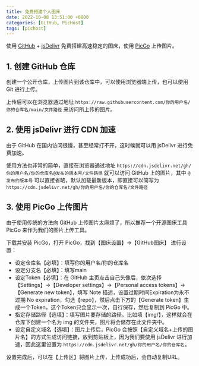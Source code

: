 ```yaml
---
title: 免费搭建个人图床
date: 2022-10-08 13:51:00 +0800
categories: [GitHub, PicHost]
tags: [pichost]
---
```


使用 [GitHub](https://github.com/) + [jsDelivr](https://www.jsdelivr.com/) 免费搭建高速稳定的图床，使用 [PicGo](https://github.com/Molunerfinn/PicGo) 上传图片。


## 1. 创建 GitHub 仓库

创建一个公开仓库，上传图片到该仓库中，可以使用浏览器端上传，也可以使用 Git 进行上传。

上传后可以在浏览器通过地址 `https://raw.githubusercontent.com/你的用户名/你的仓库名/main/文件路径` 来访问所上传的图片。

## 2. 使用 jsDelivr 进行 CDN 加速

由于 GitHub 在国内访问很慢，甚至经常打不开，这时候就可以用 jsDelivr 进行免费加速。

使用方法也非常的简单，直接在浏览器通过地址 `https://cdn.jsdelivr.net/gh/你的用户名/你的仓库名@发布的版本号/文件路径` 就可以访问 GitHub 上的图片，其中 `@发布的版本号` 可以直接省略，默认加载最新版本，即直接可以简写为 `https://cdn.jsdelivr.net/gh/你的用户名/你的仓库名/文件路径`

## 3. 使用 PicGo 上传图片

由于使用传统的方法向 GitHub 上传图片太麻烦了，所以推荐一个开源图床工具 PicGo 来作为我们的图片上传工具。

下载并安装 PicGo，打开 PicGo，找到【图床设置】->【GitHub图床】 进行设置：
- 设定仓库名【必填】：填写你的用户名/你的仓库名
- 设定分支名【必填】：填写main
- 设定Token【必填】：在 GitHub 主页点击自己头像后，依次选择【Settings】->【Developer settings】->【Personal access tokens】->【Generate new token】，填写 Note 描述，设置过期时间Expiration为永不过期 No expiration，勾选【repo】，然后点击下方的【Generate token】生成一个Token，这个Token只会显示一次，自行保存，然后复制到 PicGo 中。
- 指定存储路径【选填】：填写图片要存储的路径，比如填【img/】，这样就会在仓库下创建一个名为 img 的文件夹，图片将会储存在此文件夹中。
- 设定自定义域名【选填】：图片上传后，PicGo 会按照【自定义域名+上传的图片名】的方式生成访问链接，放到剪贴板上，因为我们要使用 jsDelivr 进行加速，因此这里设置为 `https://cdn.jsdelivr.net/gh/你的用户名/你的仓库名`。

设置完成后，可以在【上传区】将图片上传，上传成功后，会自动复制URL。